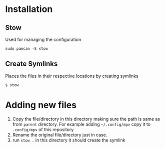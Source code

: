 # Installation
## Stow
Used for managing the configuration
```
sudo pamcan -S stow
```
## Create Symlinks
Places the files in their respective locations by creating symlinks
```bash
$ stow .
```
# Adding new files
1. Copy the file/directory in this directory making sure the path is same as from `parent` directory. For example adding `~/.config/mpv` copy it to `.config/mpv` of this repository
2. Rename the original file/directory just in case.
3. run `stow .` in this directory it should create the symlink
